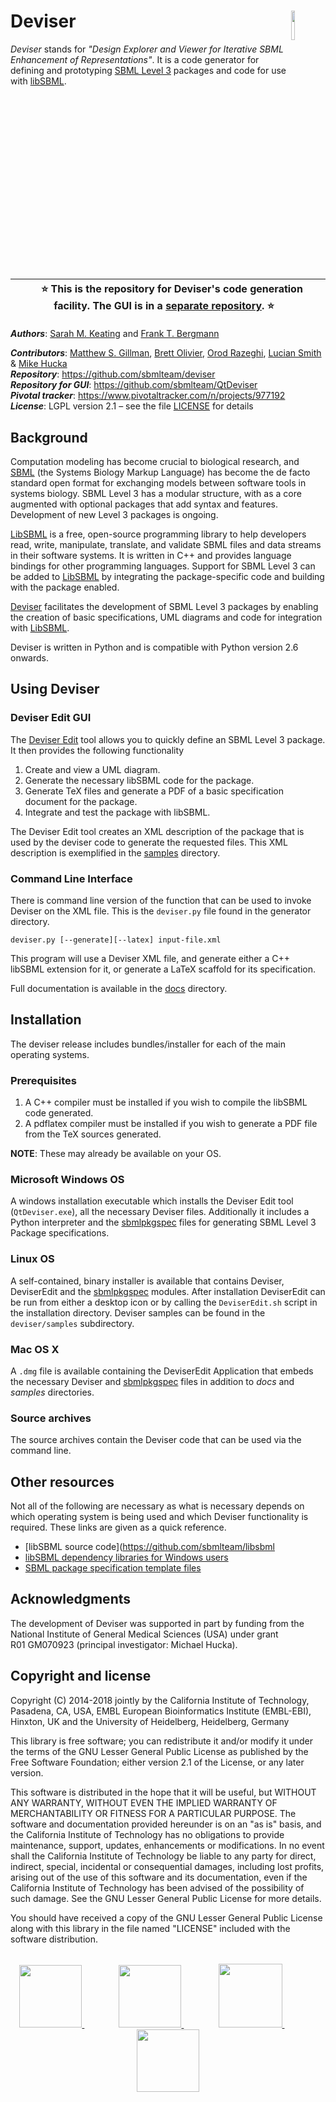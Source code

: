 # Deviser<img width="11%" align="right" src=".graphics/ICON_Deviser_512x512.png">


*Deviser* stands for *"Design Explorer and
Viewer for Iterative SBML Enhancement of Representations"*.  It is a code generator for defining and prototyping [SBML Level 3](http://sbml.org/Documents/Specifications#SBML_Level_3) packages and code for use with [libSBML](http://sbml.org/Software/libSBML/).


| &nbsp;&nbsp;&nbsp;⭐️ This is the repository for Deviser's code generation facility. The GUI is in a [separate repository](https://github.com/sbmlteam/QtDeviser). ⭐️&nbsp;&nbsp;&nbsp;|
|:-:|


_**Authors**_:      [Sarah M. Keating](https://www.ucl.ac.uk/research-it-services/about-rits/people) and [Frank T. Bergmann](http://www.cos.uni-heidelberg.de/index.php/f.bergmann?l=_e)

_**Contributors**_: [Matthew S. Gillman](https://www.ucl.ac.uk/research-it-services/about-rits/people), [Brett Olivier](https://github.com/bgoli), [Orod Razeghi](https://www.ucl.ac.uk/research-it-services/about-rits/people),
[Lucian Smith](https://github.com/luciansmith) &amp; [Mike Hucka](https://github/mhucka)<br>
_**Repository**_:   https://github.com/sbmlteam/deviser<br>
_**Repository for GUI**_:   https://github.com/sbmlteam/QtDeviser<br>
_**Pivotal tracker**_: https://www.pivotaltracker.com/n/projects/977192<br>
_**License**_:      LGPL version 2.1 &ndash; see the file [LICENSE](LICENSE) for details

## Background ##

Computation modeling has become crucial to biological research, and [SBML](http://sbml.org) (the Systems Biology Markup Language) has become the de facto standard open format for exchanging models between software tools in systems biology.  SBML Level&nbsp;3 has a modular structure, with as a core augmented with optional packages that add syntax and features.  Development of new Level&nbsp;3 packages is ongoing.

[LibSBML](http://sbml.org/Software/libSBML) is a free, open-source programming library to help developers read, write, manipulate, translate, and validate SBML files and data streams in their software systems. It is written in C++ and provides language bindings for other programming languages.  Support for SBML Level&nbsp;3 can be added to [LibSBML](http://sbml.org/Software/libSBML) by integrating the package-specific code and building with the package enabled.

[Deviser](https://github.com/sbmlteam/deviser) facilitates the development of SBML Level&nbsp;3 packages by enabling the creation of basic specifications, UML diagrams and code for integration with [LibSBML](http://sbml.org/Software/libSBML).

Deviser is written in Python and is compatible with Python version 2.6 onwards.


## Using Deviser ##

### Deviser Edit GUI ###

The [Deviser Edit](https://github.com/sbmlteam/QtDeviser) tool allows you to quickly define an SBML Level&nbsp;3 package. It then provides the  following functionality

1.	Create and view a UML diagram.
2.	Generate the necessary libSBML code for the package.
3.	Generate TeX files and generate a PDF of a basic specification document for the package.
4.	Integrate and test the package with libSBML.

The Deviser Edit tool creates an XML description of the package that is used by the deviser code to generate the requested files. This XML description is exemplified in the [samples](deviser/samples) directory.

### Command Line Interface ###

There is command line version of the function that can be used to invoke Deviser on the XML file. This is the `deviser.py` file found in the generator directory.

    deviser.py [--generate][--latex] input-file.xml    

This program will use a Deviser XML file, and generate either a C++ 
libSBML extension for it, or generate a LaTeX scaffold for its 
specification. 

Full documentation is available in the [docs](deviser\docs) directory.


## Installation ##

The deviser release includes bundles/installer for each of the main operating systems.  

### Prerequisites

1. A C++ compiler must be installed if you wish to compile the libSBML code generated.
2. A pdflatex compiler must be installed if you wish to generate a PDF file from the TeX sources generated.

**NOTE**: These may already be available on your OS.

### Microsoft Windows OS

A windows installation executable which installs the Deviser Edit tool (`QtDeviser.exe`), all the necessary Deviser files. Additionally it includes a Python interpreter and the [sbmlpkgspec](https://github.com/sbmlteam/sbmlpkgspec) files for generating SBML Level&nbsp;3 Package specifications.

### Linux OS

A self-contained, binary installer is available that contains Deviser, DeviserEdit and the [sbmlpkgspec](https://github.com/sbmlteam/sbmlpkgspec) modules. After installation DeviserEdit can be run from either a desktop icon or by calling the `DeviserEdit.sh` script in the installation directory. Deviser samples can be found in the `deviser/samples` subdirectory.

### Mac OS X

A `.dmg` file is available containing the DeviserEdit Application that embeds the necessary Deviser and [sbmlpkgspec](https://github.com/sbmlteam/sbmlpkgspec) files in addition to *docs* and *samples* directories. 

### Source archives

The source archives contain the Deviser code that can be used via the command line.


## Other resources ##

Not all of the following are necessary as what is necessary depends on which operating system is being used and which Deviser functionality is required. These links are given as a quick reference.

* [libSBML source code](https://github.com/sbmlteam/libsbml 
* [libSBML dependency libraries for Windows users](https://github.com/sbmlteam/libSBML-dependencies)
* [SBML package specification template files](https://github.com/sbmlteam/sbmlpkgspec)


## Acknowledgments ##

The development of Deviser was supported in part by funding from the National Institute of General Medical Sciences (USA) under grant R01&nbsp;GM070923 (principal investigator: Michael Hucka).


## Copyright and license ##

Copyright (C) 2014-2018 jointly by the California Institute of Technology, Pasadena, CA, USA, EMBL European Bioinformatics Institute (EMBL-EBI), Hinxton, UK and the University of Heidelberg, Heidelberg, Germany

This library is free software; you can redistribute it and/or modify it under the terms of the GNU Lesser General Public License as published by the Free Software Foundation; either version 2.1 of the License, or any later version.

This software is distributed in the hope that it will be useful, but WITHOUT ANY WARRANTY, WITHOUT EVEN THE IMPLIED WARRANTY OF MERCHANTABILITY OR FITNESS FOR A PARTICULAR PURPOSE.  The software and documentation provided hereunder is on an "as is" basis, and the California Institute of Technology has no obligations to provide maintenance, support, updates, enhancements or modifications.  In no event shall the California Institute of Technology be liable to any party for direct, indirect, special, incidental or consequential damages, including lost profits, arising out of the use of this software and its documentation, even if the California Institute of Technology has been advised of the possibility of such damage.  See the GNU Lesser General Public License for more details.

You should have received a copy of the GNU Lesser General Public License along with this library in the file named "LICENSE" included with the software distribution.

<br>
<div align="center">
  <a href="https://www.nigms.nih.gov">
    <img height="100" src=".graphics/US-NIH-NIGMS-Logo.svg">
  </a>
  &nbsp;&nbsp;&nbsp;&nbsp;&nbsp;&nbsp;
  &nbsp;&nbsp;&nbsp;&nbsp;&nbsp;&nbsp;
  <a href="https://www.caltech.edu">
    <img height="100" src=".graphics/caltech-round.png">
  </a>
  &nbsp;&nbsp;&nbsp;&nbsp;&nbsp;&nbsp;
  &nbsp;&nbsp;&nbsp;&nbsp;&nbsp;&nbsp;
  <a href="https://www.ebi.ac.uk">
    <img height="102" src=".graphics/EMBL_logo.svg">
  </a>
  &nbsp;&nbsp;&nbsp;&nbsp;&nbsp;&nbsp;
  &nbsp;&nbsp;&nbsp;&nbsp;&nbsp;&nbsp;
  <a href="https://www.uni-heidelberg.de">
    <img height="100" src=".graphics/University_of_Heidelberg.svg">
  </a>
</div>
